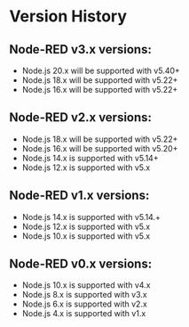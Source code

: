 # Version History

## Node-RED v3.x versions:
* Node.js 20.x will be supported with v5.40+
* Node.js 18.x will be supported with v5.22+
* Node.js 16.x will be supported with v5.22+

## Node-RED v2.x versions:
* Node.js 18.x will be supported with v5.22+
* Node.js 16.x will be supported with v5.20+
* Node.js 14.x is supported with v5.14+
* Node.js 12.x is supported with v5.x

## Node-RED v1.x versions:
* Node.js 14.x is supported with v5.14.+
* Node.js 12.x is supported with v5.x
* Node.js 10.x is supported with v5.x

## Node-RED v0.x versions:
* Node.js 10.x is supported with v4.x
* Node.js 8.x is supported with v3.x
* Node.js 6.x is supported with v2.x
* Node.js 4.x is supported with v1.x

